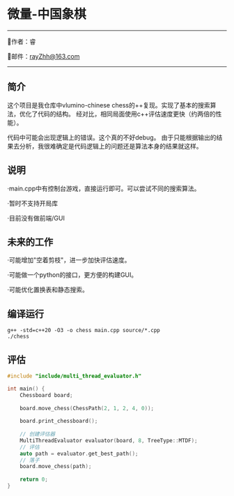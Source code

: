 # 微量-中国象棋

------
👤作者：睿

📧邮件：rayZhh@163.com

------

## 简介

这个项目是我仓库中vlumino-chinese chess的++复现。实现了基本的搜索算法，优化了代码的结构。 经对比，相同局面使用c++评估速度更快（约两倍的性能）。

代码中可能会出现逻辑上的错误。这个真的不好debug。 由于只能根据输出的结果去分析，我很难确定是代码逻辑上的问题还是算法本身的结果就这样。

## 说明

·main.cpp中有控制台游戏，直接运行即可。可以尝试不同的搜索算法。

·暂时不支持开局库

·目前没有做前端/GUI

## 未来的工作

·可能增加"空着剪枝"，进一步加快评估速度。

·可能做一个python的接口，更方便的构建GUI。

·可能优化置换表和静态搜索。

## 编译运行

```shell
g++ -std=c++20 -O3 -o chess main.cpp source/*.cpp
./chess
```

## 评估

```c++
#include "include/multi_thread_evaluator.h"

int main() {
    Chessboard board;
    
    board.move_chess(ChessPath(2, 1, 2, 4, 0));
    
    board.print_chessboard();
    
    // 创建评估器
    MultiThreadEvaluator evaluator(board, 8, TreeType::MTDF);
    // 评估
    auto path = evaluator.get_best_path();
    // 落子
    board.move_chess(path);
    
    return 0;
}
```